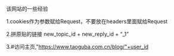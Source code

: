 该网站的一些经验

1.cookies作为参数赋给Request，不要放在headers里面赋给Request

2.拼原贴的链接 new_topic_id + new_reply_id + “_1”

3.#访问主页,"https://www.taoguba.com.cn/blog/"+user_id

